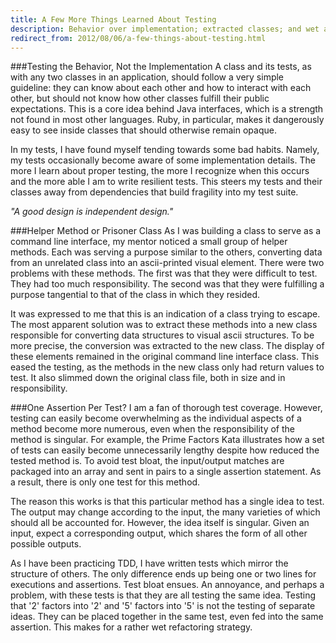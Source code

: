 ```yaml
---
title: A Few More Things Learned About Testing
description: Behavior over implementation; extracted classes; and wet assertions
redirect_from: 2012/08/06/a-few-things-about-testing.html
---
```

###Testing the Behavior, Not the Implementation
A class and its tests, as with any two classes in an application, should follow a very simple guideline: they can know about each other and how to interact with each other, but should not know how other classes fulfill their public expectations. This is a core idea behind Java interfaces, which is a strength not found in most other languages. Ruby, in particular, makes it dangerously easy to see inside classes that should otherwise remain opaque.

In my tests, I have found myself tending towards some bad habits. Namely, my tests occasionally become aware of some implementation details. The more I learn about proper testing, the more I recognize when this occurs and the more able I am to write resilient tests. This steers my tests and their classes away from dependencies that build fragility into my test suite.

*"A good design is independent design."*

###Helper Method or Prisoner Class
As I was building a class to serve as a command line interface, my mentor noticed a small group of helper methods. Each was serving a purpose similar to the others, converting data from an unrelated class into an ascii-printed visual element. There were two problems with these methods. The first was that they were difficult to test. They had too much responsibility. The second was that they were fulfilling a purpose tangential to that of the class in which they resided.

It was expressed to me that this is an indication of a class trying to escape. The most apparent solution was to extract these methods into a new class responsible for converting data structures to visual ascii structures. To be more precise, the conversion was extracted to the new class. The display of these elements remained in the original command line interface class. This eased the testing, as the methods in the new class only had return values to test. It also slimmed down the original class file, both in size and in responsibility.

###One Assertion Per Test?
I am a fan of thorough test coverage. However, testing can easily become overwhelming as the individual aspects of a method become more numerous, even when the responsibility of the method is singular. For example, the Prime Factors Kata illustrates how a set of tests can easily become unnecessarily lengthy despite how reduced the tested method is. To avoid test bloat, the input/output matches are packaged into an array and sent in pairs to a single assertion statement. As a result, there is only one test for this method.

The reason this works is that this particular method has a single idea to test. The output may change according to the input, the many varieties of which should all be accounted for. However, the idea itself is singular. Given an input, expect a corresponding output, which shares the form of all other possible outputs.

As I have been practicing TDD, I have written tests which mirror the structure of others. The only difference ends up being one or two lines for executions and assertions. Test bloat ensues. An annoyance, and perhaps a problem, with these tests is that they are all testing the same idea. Testing that '2' factors into '2' and '5' factors into '5' is not the testing of separate ideas. They can be placed together in the same test, even fed into the same assertion. This makes for a rather wet refactoring strategy.
